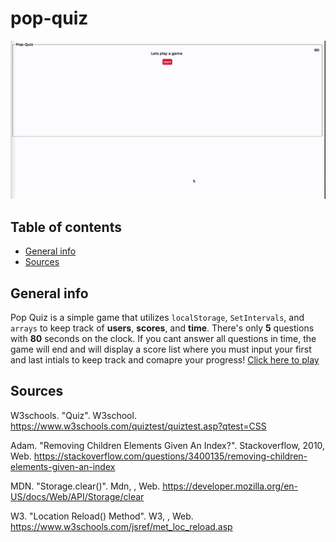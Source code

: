 # pop-quiz
![Pop Quiz](./assets/popQuiz.gif)

## Table of contents
* [General info](#general-info)
* [Sources](#sources)

## General info
Pop Quiz is a simple game that utilizes ```localStorage```, ```SetIntervals```, and ```arrays``` to keep track of **users**, **scores**, and **time**. There's only **5** questions with **80** seconds on the clock. If you cant answer all questions in time, the game will end and will display a score list where you must input your first and last intials to keep track and comapre your progress!
[Click here to play](https://deadstockskeleton.github.io/pop-quiz/)

## Sources
W3schools. "Quiz". W3school. https://www.w3schools.com/quiztest/quiztest.asp?qtest=CSS

Adam. "Removing Children Elements Given An Index?". Stackoverflow, 2010, Web. https://stackoverflow.com/questions/3400135/removing-children-elements-given-an-index

MDN. "Storage.clear()". Mdn, , Web. https://developer.mozilla.org/en-US/docs/Web/API/Storage/clear

W3. "Location Reload() Method". W3, , Web. https://www.w3schools.com/jsref/met_loc_reload.asp
